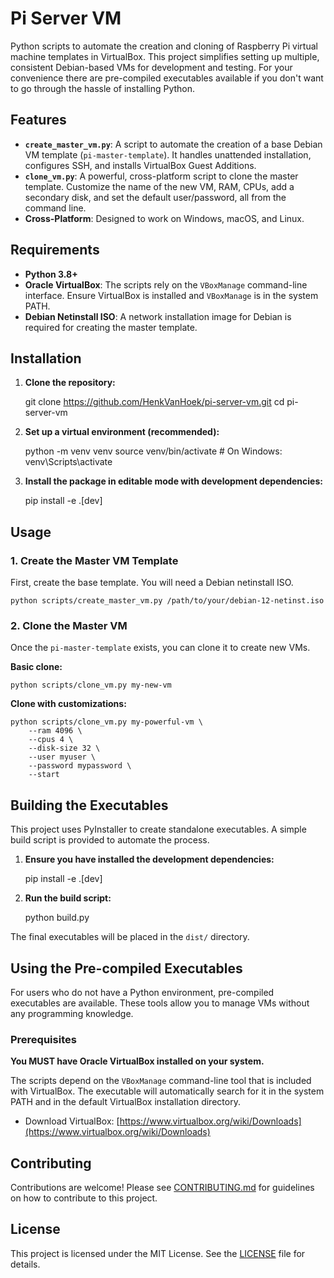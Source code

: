 # Pi Server VM

Python scripts to automate the creation and cloning of Raspberry Pi virtual machine templates in VirtualBox. This project simplifies setting up multiple, consistent Debian-based VMs for development and testing.
For your convenience there are pre-compiled executables available if you don't want to go through the hassle of installing Python.


## Features

-   **`create_master_vm.py`**: A script to automate the creation of a base Debian VM template (`pi-master-template`). It handles unattended installation, configures SSH, and installs VirtualBox Guest Additions.
-   **`clone_vm.py`**: A powerful, cross-platform script to clone the master template. Customize the name of the new VM, RAM, CPUs, add a secondary disk, and set the default user/password, all from the command line.
-   **Cross-Platform**: Designed to work on Windows, macOS, and Linux.

## Requirements

-   **Python 3.8+**
-   **Oracle VirtualBox**: The scripts rely on the `VBoxManage` command-line interface. Ensure VirtualBox is installed and `VBoxManage` is in the system PATH.
-   **Debian Netinstall ISO**: A network installation image for Debian is required for creating the master template.

## Installation

1.  **Clone the repository:**

    git clone https://github.com/HenkVanHoek/pi-server-vm.git
    cd pi-server-vm

2.  **Set up a virtual environment (recommended):**

    python -m venv venv
    source venv/bin/activate  # On Windows: venv\Scripts\activate

3.  **Install the package in editable mode with development dependencies:**

    pip install -e .[dev]

## Usage

### 1. Create the Master VM Template

First, create the base template. You will need a Debian netinstall ISO.

    python scripts/create_master_vm.py /path/to/your/debian-12-netinst.iso

### 2. Clone the Master VM

Once the `pi-master-template` exists, you can clone it to create new VMs.

**Basic clone:**

    python scripts/clone_vm.py my-new-vm

**Clone with customizations:**

    python scripts/clone_vm.py my-powerful-vm \
        --ram 4096 \
        --cpus 4 \
        --disk-size 32 \
        --user myuser \
        --password mypassword \
        --start

## Building the Executables

This project uses PyInstaller to create standalone executables. A simple build script is provided to automate the process.

1.  **Ensure you have installed the development dependencies:**

    pip install -e .[dev]

2.  **Run the build script:**

    python build.py

The final executables will be placed in the `dist/` directory.

## Using the Pre-compiled Executables

For users who do not have a Python environment, pre-compiled executables are available. These tools allow you to manage VMs without any programming knowledge.

### Prerequisites

**You MUST have Oracle VirtualBox installed on your system.**

The scripts depend on the `VBoxManage` command-line tool that is included with VirtualBox. The executable will automatically search for it in the system PATH and in the default VirtualBox installation directory.

-   Download VirtualBox: [https://www.virtualbox.org/wiki/Downloads](https://www.virtualbox.org/wiki/Downloads)

## Contributing

Contributions are welcome! Please see [CONTRIBUTING.md](CONTRIBUTING.md) for guidelines on how to contribute to this project.

## License

This project is licensed under the MIT License. See the [LICENSE](LICENSE) file for details.

